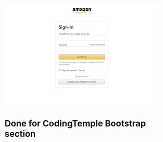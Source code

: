 ![My build of Amazon's login page](chrome_ANVUGYrdk1.png)

# Done for CodingTemple Bootstrap section